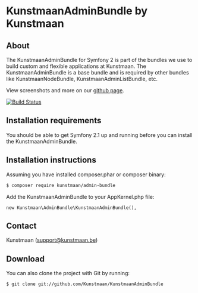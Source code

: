 KunstmaanAdminBundle by Kunstmaan
=================================

About
-----
The KunstmaanAdminBundle for Symfony 2 is part of the bundles we use to build custom and flexible applications at Kunstmaan.
The KunstmaanAdminBundle is a base bundle and is required by other bundles like KunstmaanNodeBundle, KunstmaanAdminListBundle, etc.

View screenshots and more on our [github page](http://kunstmaan.github.com/KunstmaanAdminBundle).

[![Build Status](https://secure.travis-ci.org/Kunstmaan/KunstmaanAdminBundle.png?branch=master)](http://travis-ci.org/Kunstmaan/KunstmaanAdminBundle)

Installation requirements
-------------------------
You should be able to get Symfony 2.1 up and running before you can install the KunstmaanAdminBundle.

Installation instructions
-------------------------
Assuming you have installed composer.phar or composer binary:

``` bash
$ composer require kunstmaan/admin-bundle
```

Add the KunstmaanAdminBundle to your AppKernel.php file:

```
new Kunstmaan\AdminBundle\KunstmaanAdminBundle(),
```

Contact
-------
Kunstmaan (support@kunstmaan.be)

Download
--------
You can also clone the project with Git by running:

```
$ git clone git://github.com/Kunstmaan/KunstmaanAdminBundle
```
